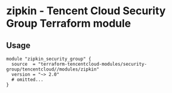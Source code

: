 # zipkin - Tencent Cloud Security Group Terraform module
## Usage
```hcl
module "zipkin_security_group" {
  source  = "terraform-tencentcloud-modules/security-group/tencentcloud//modules/zipkin"
  version = "~> 2.0"
  # omitted...
}
```
<!-- BEGINNING OF PRE-COMMIT-TERRAFORM DOCS HOOK -->
<!-- END OF PRE-COMMIT-TERRAFORM DOCS HOOK -->
